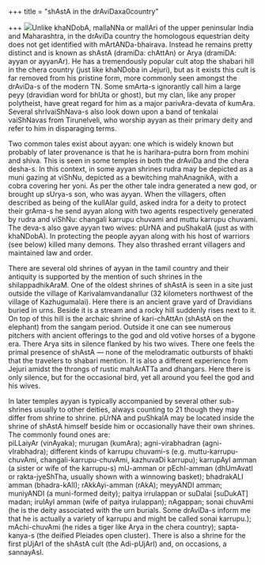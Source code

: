 +++
title = "shAstA in the drAviDaxa0country"

+++
[![](https://i2.wp.com/bp2.blogger.com/_ZhvcTTaaD_4/RnOEoE5tW-I/AAAAAAAAAK8/f3bbD4QEByM/s320/ayyanar1.jpg)](http://bp2.blogger.com/_ZhvcTTaaD_4/RnOEoE5tW-I/AAAAAAAAAK8/f3bbD4QEByM/s1600-h/ayyanar1.jpg)Unlike
khaNDobA, mallaNNa or mallAri of the upper peninsular India and
Maharashtra, in the drAviDa country the homologous equestrian deity does
not get identified with mArtANDa-bhairava. Instead he remains pretty
distinct and is known as shAstA (dramiDa: chAttAn) or Arya (dramiDA:
ayyan or ayyanAr). He has a tremendously popular cult atop the shabari
hill in the chera country (just like khaNDoba in Jejuri), but as it
exists this cult is far removed from his pristine form, more commonly
seen amongst the drAviDa-s of the modern TN. Some smArta-s ignorantly
call him a large peyy (dravidian word for bhUta or ghost), but my clan,
like any proper polytheist, have great regard for him as a major
parivAra-devata of kumAra. Several shrIvaiShNava-s also look down upon a
band of tenkalai vaiShNavas from Tirunelveli, who worship ayyan as their
primary deity and refer to him in disparaging terms.

Two common tales exist about ayyan: one which is widely known but
probably of later provenance is that he is harihara-putra born from
mohini and shiva. This is seen in some temples in both the drAviDa and
the chera desha-s. In this context, in some ayyan shrines rudra may be
depicted as a muni gazing at viShNu, depicted as a bewitching
mahAnagnikA, with a cobra covering her yoni. As per the other tale indra
generated a new god, or brought up sUrya-s son, who was ayyan. When the
villagers, often described as being of the kullAlar guild, asked indra
for a deity to protect their grAma-s he send ayyan along with two agents
respectively generated by rudra and viShNu: changali karrupu chuvami and
muttu karrupu chuvami. The deva-s also gave ayyan two wives: pUrNA and
puShakalA (just as with khaNDobA). In protecting the people ayyan along
with his host of warriors (see below) killed many demons. They also
thrashed errant villagers and maintained law and order.

There are several old shrines of ayyan in the tamil country and their
antiquity is supported by the mention of such shrines in the
shilappadhikAraM. One of the oldest shrines of shAstA is seen in a site
just outside the village of Karivalamvandanallur (32 kilometers
northwest of the village of Kazhugumalai). Here there is an ancient
grave yard of Dravidians buried in urns. Beside it is a stream and a
rocky hill suddenly rises next to it. On top of this hill is the archaic
shrine of kari-chAttAn (shAstA on the elephant) from the sangam period.
Outside it one can see numerous pitchers with ancient offerings to the
god and old votive horses of a bygone era. There Arya sits in silence
flanked by his two wives. There one feels the primal presence of shAstA
— none of the melodramatic outbursts of bhakti that the travelers to
shabari mention. It is also a different experience from Jejuri amidst
the throngs of rustic mahArATTa and dhangars. Here there is only
silence, but for the occasional bird, yet all around you feel the god
and his wives.

In later temples ayyan is typically accompanied by several other
sub-shrines usually to other deities, always counting to 21 though they
may differ from shrine to shrine. pUrNA and puShkalA may be located
inside the shrine of shAstA himself beside him or occasionally have
their own shrines. The commonly found ones are:  
piLLaiyAr (vinAyaka); murugan (kumAra); agni-virabhadran
(agni-vIrabhadra); different kinds of karrupu chuvami-s (e.g.
muttu-karrupu-chuvAmi, changali-karrupu-chuvAmi, kazhuvaDi karrupu);
karrupAyI amman (a sister or wife of the karrupu-s) mU-amman or
pEchI-amman (dhUmAvatI or rakta-jyeShTha, usually shown with a winnowing
basket); bhadrakALI amman (bhadra-kAlI); rAkkAyi-amman (rAkA); meyyANDI
amman; muniyANDI (a muni-formed deity); paitya irrulappan or suDalai
\[suDukAT\] madan; irulAyI amman (wife of paitya irulappan); nAgappan;
sonai chuvAmi (he is the deity associated with the urn burials. Some
drAviDa-s inform me that he is actually a variety of karrupu and might
be called sonai karrupu.); mAchi-chuvAmi (he rides a tiger like Arya in
the chera country); sapta-kanya-s (the deified Pleiades open cluster).
There is also a shrine for the first pUjArI of the shAstA cult (the
Adi-pUjArI) and, on occasions, a sannayAsI.
